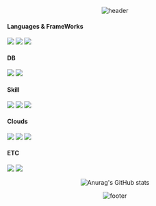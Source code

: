  <div align="center">
  
![header](https://capsule-render.vercel.app/api?type=waving&color=0:bfbdf4,100:fcdae4&fontColor=ffffff&height=200&section=header&text=Seungsoo&fontSize=70&animation=fadeIn&fontAlign=25&fontAlignY=38&desc=Backend%20Developer&descAlignY=43&descAlign=60)
</div>


  #### Languages & FrameWorks
<p>
<img src="https://img.shields.io/badge/Java-007396?style=for-the-badge&logo=Java&logoColor=white">
<img src="https://img.shields.io/badge/Spring-6DB33F?style=for-the-badge&logo=Spring&logoColor=white">
<img src="https://img.shields.io/badge/springboot-6DB33F?style=for-the-badge&logo=springboot&logoColor=white">
</p>

  #### DB
<p>
<img src="https://img.shields.io/badge/MySql-4479A1?style=for-the-badge&logo=MySql&logoColor=white">
 <img src="https://img.shields.io/badge/redis-DC382D?style=for-the-badge&logo=redis&logoColor=white">
</p>
  
  #### Skill
<p>
  <img src="https://img.shields.io/badge/kubernetes-326CE5?style=for-the-badge&logo=kubernetes&logoColor=white">
  <img src="https://img.shields.io/badge/kafka-231F20?style=for-the-badge&logo=apachekafka&logoColor=white">
  <img src="https://img.shields.io/badge/docker-2496ED?style=for-the-badge&logo=docker&logoColor=white">

</p>
  
  #### Clouds
<p>
  <img src="https://img.shields.io/badge/github-181717?style=for-the-badge&logo=github&logoColor=white">
  <img src="https://img.shields.io/badge/aws-232F3E?style=for-the-badge&logo=amazonaws&logoColor=white">
  <img src="https://img.shields.io/badge/rds-527FFF?style=for-the-badge&logo=amazonrds&logoColor=white">
</p>

  #### ETC
<p>
  <img src="https://img.shields.io/badge/Slack-#4A154B?style=for-the-badge&logo=Slack&logoColor=white">
  <img src="https://img.shields.io/badge/mac-#000000?style=for-the-badge&logo=macos&logoColor=white">
</p>

<div align="center">

  ![Anurag's GitHub stats](https://github-readme-stats.vercel.app/api?username=seungsoos&show_icons=true&theme=transparent)
  
![footer](https://capsule-render.vercel.app/api?section=footer&type=waving&color=0:bfbdf4,100:fcdae4)
</div>
